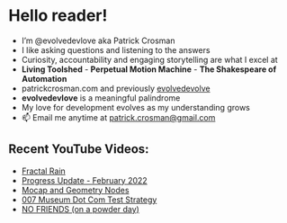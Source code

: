 # Hello reader!  
- I’m @evolvedevlove aka Patrick Crosman  
- I like asking questions and listening to the answers
- Curiosity, accountability and engaging storytelling are what I excel at
- **Living Toolshed** - **Perpetual Motion Machine** - **The Shakespeare of Automation**
- patrickcrosman.com and previously <a href="https://www.github.com/evolvedevolve?tab=repositories" target="_blank">evolvedevolve</a>
- __evolvedevlove__ is a meaningful palindrome
- My love for development evolves as my understanding grows
- 📫 Email me anytime at patrick.crosman@gmail.com

## Recent YouTube Videos:

<!-- YOUTUBE:START -->
- [Fractal Rain](https://www.youtube.com/watch?v=hUes4US6ZG8)
- [Progress Update - February 2022](https://www.youtube.com/watch?v=wzKIOcYkyFI)
- [Mocap and Geometry Nodes](https://www.youtube.com/watch?v=jr00_NqsN74)
- [007 Museum Dot Com Test Strategy](https://www.youtube.com/watch?v=8g8vi54R1Pw)
- [NO FRIENDS &lpar;on a powder day&rpar;](https://www.youtube.com/watch?v=5L58-RBB4Bk)
<!-- YOUTUBE:END -->

<!---
evolvedevlove/evolvedevlove is a ✨ special ✨ repository because its `README.md` (this file) appears on Patrick's GitHub profile.
You can learn a lot if you read the comments.
--->

